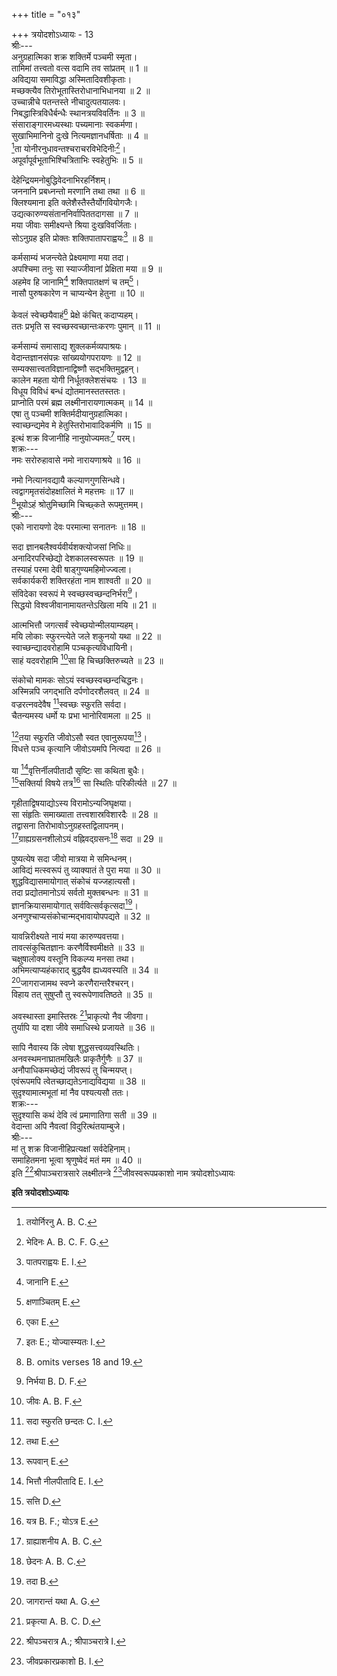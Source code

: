 +++
title = "०१३"

+++
त्रयोदशोऽध्यायः - 13  
श्रीः---  
अनुग्रहात्मिका शक्र शक्तिर्मे पञ्चमी स्मृता।  
तामिमां तत्त्वतो वत्स वदामि तव सांप्रतम् ॥ 1 ॥  
अविद्यया समाविद्धा अस्मितादिवशीकृताः।  
मच्छक्त्यैव तिरोभूतास्तिरोधानाभिधानया ॥ 2 ॥  
उच्चान्नीचे पतन्तस्ते नीचादुत्पतयालवः।  
निबद्धास्त्रिविधैर्बन्धैः स्थानत्रयविवर्तिनः ॥ 3 ॥  
संसाराङ्गारमध्यस्थाः पच्यमानाः स्वकर्मणा।  
सुखाभिमानिनो दुःखे नित्यमज्ञानधर्षिताः ॥ 4 ॥  
[^1]ता योनीरनुधावन्तश्चराचरविभेदिनीः[^2]।  
अपूर्वापूर्वभूताभिश्चित्रिताभिः स्वहेतुभिः ॥ 5 ॥  

[^1]: तयोर्निरनु A. B. C. 
  

[^2]: भेदिनः A. B. C. F. G. 
  
देहेन्द्रियमनोबुद्धिवेदनाभिरहर्निशम्।  
जननानि प्रबध्नन्तो मरणानि तथा तथा ॥ 6 ॥  
क्लिश्यमाना इति क्लेशैस्तैस्तैर्योगवियोगजैः।  
उद्यत्कारुण्यसंताननिर्वापिततदागसा ॥ 7 ॥  
मया जीवाः समीक्ष्यन्ते श्रिया दुःखविवर्जिताः।  
सोऽनुग्रह इति प्रोक्तः शक्तिपातापराह्वयः[^3] ॥ 8 ॥  

[^3]: पातपराह्वयः E. I. 
  
कर्मसाम्यं भजन्त्येते प्रेक्ष्यमाणा मया तदा।  
अपश्चिमा तनुः सा स्याज्जीवानां प्रेक्षिता मया ॥ 9 ॥  
अहमेव हि जानामि[^4] शक्तिपातक्षणं च तम्[^5]।  
नासौ पुरुषकारेण न चाप्यन्येन हेतुना ॥ 10 ॥  

[^4]: जानानि E. 
  

[^5]: क्षणाञ्चितम् E. 
  
केवलं स्वेच्छयैवाहं[^6] प्रेक्षे कंचित् कदाप्यहम्।  
ततः प्रभृति स स्वच्छस्वच्छान्तःकरणः पुमान् ॥ 11 ॥  

[^6]: एका E. 
  
कर्मसाम्यं समासाद्य शुक्लकर्मव्यपाश्रयः।  
वेदान्तज्ञानसंपन्नः सांख्ययोगपरायणः ॥ 12 ॥  
सम्यक्सात्त्वतविज्ञानाद्विष्णौ सद्भक्तिमुद्वहन्।  
कालेन महता योगी निर्धूतक्लेशसंचयः । 13 ॥  
विधूय विविधं बन्धं द्योतमानस्ततस्ततः।  
प्राप्नोति परमं ब्रह्म लक्ष्मीनारायणात्मकम् ॥ 14 ॥  
एषा तु पञ्चमी शक्तिर्मदीयानुग्रहात्मिका।  
स्वाच्छन्द्यमेव मे हेतुस्तिरोभावादिकर्मणि ॥ 15 ॥  
इत्थं शक्र विजानीहि नानुयोज्यमतः[^7] परम्।  
शक्रः---  
नमः सरोरुहावासे नमो नारायणाश्रये ॥ 16 ॥  

[^7]: इतः E.; योज्यास्म्यतः I. 
  
नमो नित्यानवद्यायै कल्याणगुणसिन्धवे।  
त्वद्वागमृतसंदोहक्षालितं मे महत्तमः ॥ 17 ॥  
[^8]भूयोऽहं श्रोतुमिच्छामि चिच्छ्कते रूपमुत्तमम्।  
श्रीः---  
एको नारायणो देवः परमात्मा सनातनः ॥ 18 ॥  

[^8]: B. omits verses 18 and 19. 
  
सदा ज्ञानबलैश्वर्यवीर्यशक्त्योजसां निधिः॥  
अनादिरपरिच्छेद्यो देशकालस्वरूपतः ॥ 19 ॥  
तस्याहं परमा देवी षाड्‌गुण्यमहिमोज्ज्वला।  
सर्वकार्यकरी शक्तिरहंता नाम शाश्वती ॥ 20 ॥  
संविदेका स्वरूपं मे स्वच्छस्वच्छन्दनिर्भरा[^9]।  
सिद्धयो विश्वजीवानामायतन्तेऽखिला मयि ॥ 21 ॥  

[^9]: निर्भया B. D. F. 
  
आत्मभित्तौ जगत्सर्वं स्वेच्छयोन्मीलयाम्यहम्।  
मयि लोकाः स्फुरन्त्येते जले शकुनयो यथा ॥ 22 ॥  
स्वाच्छन्द्यादवरोहामि पञ्चकृत्यविधायिनी।  
साहं यदवरोहामि [^10]सा हि चिच्छक्तिरुच्यते ॥ 23 ॥  

[^10]: जीवः A. B. F. 
  
संकोचो मामकः सोऽयं स्वच्छस्वच्छन्दचिद्धनः।  
अस्मिन्नपि जगद्भाति दर्पणोदरशैलवत् ॥ 24 ॥  
वज्ररत्नवदेवैष [^11]स्वच्छः स्फुरति सर्वदा।  
चैतन्यमस्य धर्मो यः प्रभा भानोरिवामला ॥ 25 ॥  

[^11]: सदा स्फुरति छन्दतः C. I. 
  
[^12]तया स्फुरति जीवोऽसौ स्वत एवानुरूपया[^13]।  
विधत्ते पञ्च कृत्यानि जीवोऽयमपि नित्यदा ॥ 26 ॥  

[^12]: तथा E. 
  

[^13]: रूपवान् E. 
  
या [^14]वृत्तिर्नीलपीतादौ सृष्टिः सा कथिता बुधैः।  
[^15]सक्तिर्या विषये तत्र[^16] सा स्थितिः परिकीर्त्यते ॥ 27 ॥  

[^14]: भित्तौ नीलपीतादि E. I. 
  

[^15]: सत्ति D. 
  

[^16]: यत्र B. F.; योऽत्र E. 
  
गृहीताद्विषयाद्योऽस्य विरामोऽन्यजिघृक्षया।  
सा संहृतिः समाख्याता तत्त्वशास्रविशारदैः ॥ 28 ॥  
तद्वासना तिरोभावोऽनुग्रहस्तद्विलापनम्।  
[^17]ग्राह्यग्रसनशीलोऽयं वह्निवद्ग्रसनः[^18] सदा ॥ 29 ॥  

[^17]: ग्राह्याशनीय A. B. C. 
  

[^18]: छेदनः A. B. C. 
  
पुष्यत्येष सदा जीवो मात्रया मे समिन्धनम्।  
आविद्यं मत्स्वरूपं तु व्याक्यातं ते पुरा मया ॥ 30 ॥  
शुद्धविद्यासमायोगात् संकोचं यज्जहात्यसौ।  
तदा प्रद्योतमानोऽयं सर्वतो मुक्तबन्धनः ॥ 31 ॥  
ज्ञानक्रियासमायोगात् सर्ववित्सर्वकृत्सदा[^19]।  
अनणुश्चाप्यसंकोचान्मद्भावायोपपद्यते ॥ 32 ॥  

[^19]: तदा B. 
  
यावन्निरीक्ष्यते नायं मया कारुण्यवत्तया।  
तावत्संकुचितज्ञानः करणैर्विश्वमीक्षते ॥ 33 ॥  
चक्षुषालोक्य वस्तूनि विकल्प्य मनसा तथा।  
अभिमत्याप्यहंकाराद् बुद्धयैव ह्यध्यवस्यति ॥ 34 ॥  
[^20]जागराजामथ स्वप्ने करणैरान्तरैश्चरन्।  
विहाय तत् सुषुप्तौ तु स्वरूपेणावतिष्ठते ॥ 35 ॥  

[^20]: जागरान्तं यथा A. G. 
  
अवस्थास्ता इमास्तिस्रः [^21]प्राकृत्यो नैव जीवगा।  
तुर्यापि या दशा जीवे समाधिस्थे प्रजायते ॥ 36 ॥  

[^21]: प्रकृत्या A. B. C. D. 
  
सापि नैवास्य किं त्वेषा शुद्धसत्त्वव्यवस्थितिः।  
अनवस्थमनाघ्रातमखिलैः प्राकृतैर्गुणैः ॥ 37 ॥  
अनौपाधिकमच्छेद्यं जीवरूपं तु चिन्मयप्त्।  
एवंरूपमपि त्वेतच्छाद्यतेऽनाद्यविद्यया ॥ 38 ॥  
सुदृश्यामात्मभूतां मां नैव पश्यत्यसौ ततः।  
शक्रः---  
सुदृश्यासि कथं देवि त्वं प्रमाणातिगा सती ॥ 39 ॥  
वेदान्ता अपि नैवत्वां विदुरित्थंतयाम्बुजे।  
श्रीः---  
मां तु शक्र विजानीहिप्रत्यक्षां सर्वदेहिनाम्।  
समाहितमना भूत्वा श्रृणुष्वेदं मतं मम ॥ 40 ॥  
इति [^22]श्रीपाञ्चरात्रसारे लक्ष्मीतन्त्रे [^23]जीवस्वरूपप्रकाशो नाम त्रयोदशोऽध्यायः  

[^22]: श्रीपञ्चरात्र A.; श्रीपाञ्चरात्रे I. 
  

[^23]: जीवप्रकारप्रकाशो B. I. 
  
********इति त्रयोदशोऽध्यायः********